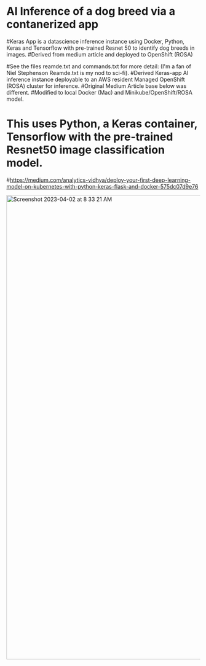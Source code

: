 # AI Inference of a dog breed via a contanerized app 
#Keras App is a datascience inference instance using Docker, Python, Keras and Tensorflow with pre-trained Resnet 50 to identify dog breeds in images. 
#Derived from medium article and deployed to OpenShift (ROSA)

#See the files reamde.txt and commands.txt for more detail: (I'm a fan of Niel Stephenson Reamde.txt is my nod to sci-fi). 
#Derived Keras-app AI inference instance deployable to an AWS resident Managed OpenShift (ROSA) cluster for inference. 
#Original Medium Article base below was different. 
#Modified to local Docker (Mac) and Minikube/OpenShift/ROSA model. 

# This uses Python, a Keras container, Tensorflow with the pre-trained Resnet50 image classification model. 

#https://medium.com/analytics-vidhya/deploy-your-first-deep-learning-model-on-kubernetes-with-python-keras-flask-and-docker-575dc07d9e76



<img width="1209" alt="Screenshot 2023-04-02 at 8 33 21 AM" src="https://user-images.githubusercontent.com/48636570/229353426-345c7774-6306-4b57-8c32-a3fdc573146a.png">
